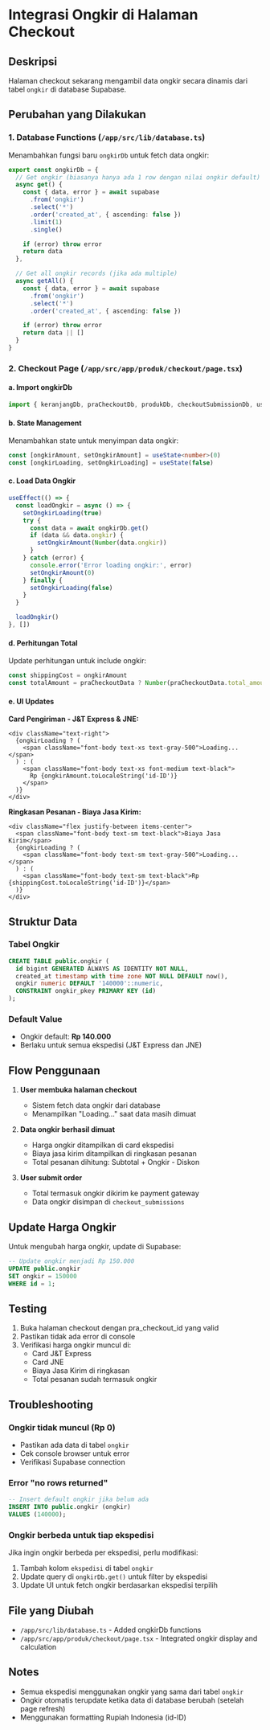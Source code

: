 # Integrasi Ongkir di Halaman Checkout

## Deskripsi
Halaman checkout sekarang mengambil data ongkir secara dinamis dari tabel `ongkir` di database Supabase.

## Perubahan yang Dilakukan

### 1. Database Functions (`/app/src/lib/database.ts`)
Menambahkan fungsi baru `ongkirDb` untuk fetch data ongkir:

```typescript
export const ongkirDb = {
  // Get ongkir (biasanya hanya ada 1 row dengan nilai ongkir default)
  async get() {
    const { data, error } = await supabase
      .from('ongkir')
      .select('*')
      .order('created_at', { ascending: false })
      .limit(1)
      .single()

    if (error) throw error
    return data
  },

  // Get all ongkir records (jika ada multiple)
  async getAll() {
    const { data, error } = await supabase
      .from('ongkir')
      .select('*')
      .order('created_at', { ascending: false })

    if (error) throw error
    return data || []
  }
}
```

### 2. Checkout Page (`/app/src/app/produk/checkout/page.tsx`)

#### a. Import ongkirDb
```typescript
import { keranjangDb, praCheckoutDb, produkDb, checkoutSubmissionDb, userDb, ongkirDb } from '@/lib/database'
```

#### b. State Management
Menambahkan state untuk menyimpan data ongkir:
```typescript
const [ongkirAmount, setOngkirAmount] = useState<number>(0)
const [ongkirLoading, setOngkirLoading] = useState(false)
```

#### c. Load Data Ongkir
```typescript
useEffect(() => {
  const loadOngkir = async () => {
    setOngkirLoading(true)
    try {
      const data = await ongkirDb.get()
      if (data && data.ongkir) {
        setOngkirAmount(Number(data.ongkir))
      }
    } catch (error) {
      console.error('Error loading ongkir:', error)
      setOngkirAmount(0)
    } finally {
      setOngkirLoading(false)
    }
  }

  loadOngkir()
}, [])
```

#### d. Perhitungan Total
Update perhitungan untuk include ongkir:
```typescript
const shippingCost = ongkirAmount
const totalAmount = praCheckoutData ? Number(praCheckoutData.total_amount) + shippingCost : subtotal + shippingCost
```

#### e. UI Updates

**Card Pengiriman - J&T Express & JNE:**
```tsx
<div className="text-right">
  {ongkirLoading ? (
    <span className="font-body text-xs text-gray-500">Loading...</span>
  ) : (
    <span className="font-body text-xs font-medium text-black">
      Rp {ongkirAmount.toLocaleString('id-ID')}
    </span>
  )}
</div>
```

**Ringkasan Pesanan - Biaya Jasa Kirim:**
```tsx
<div className="flex justify-between items-center">
  <span className="font-body text-sm text-black">Biaya Jasa Kirim</span>
  {ongkirLoading ? (
    <span className="font-body text-sm text-gray-500">Loading...</span>
  ) : (
    <span className="font-body text-sm text-black">Rp {shippingCost.toLocaleString('id-ID')}</span>
  )}
</div>
```

## Struktur Data

### Tabel Ongkir
```sql
CREATE TABLE public.ongkir (
  id bigint GENERATED ALWAYS AS IDENTITY NOT NULL,
  created_at timestamp with time zone NOT NULL DEFAULT now(),
  ongkir numeric DEFAULT '140000'::numeric,
  CONSTRAINT ongkir_pkey PRIMARY KEY (id)
);
```

### Default Value
- Ongkir default: **Rp 140.000**
- Berlaku untuk semua ekspedisi (J&T Express dan JNE)

## Flow Penggunaan

1. **User membuka halaman checkout**
   - Sistem fetch data ongkir dari database
   - Menampilkan "Loading..." saat data masih dimuat

2. **Data ongkir berhasil dimuat**
   - Harga ongkir ditampilkan di card ekspedisi
   - Biaya jasa kirim ditampilkan di ringkasan pesanan
   - Total pesanan dihitung: Subtotal + Ongkir - Diskon

3. **User submit order**
   - Total termasuk ongkir dikirim ke payment gateway
   - Data ongkir disimpan di `checkout_submissions`

## Update Harga Ongkir

Untuk mengubah harga ongkir, update di Supabase:

```sql
-- Update ongkir menjadi Rp 150.000
UPDATE public.ongkir 
SET ongkir = 150000 
WHERE id = 1;
```

## Testing

1. Buka halaman checkout dengan pra_checkout_id yang valid
2. Pastikan tidak ada error di console
3. Verifikasi harga ongkir muncul di:
   - Card J&T Express
   - Card JNE
   - Biaya Jasa Kirim di ringkasan
   - Total pesanan sudah termasuk ongkir

## Troubleshooting

### Ongkir tidak muncul (Rp 0)
- Pastikan ada data di tabel `ongkir`
- Cek console browser untuk error
- Verifikasi Supabase connection

### Error "no rows returned"
```sql
-- Insert default ongkir jika belum ada
INSERT INTO public.ongkir (ongkir) 
VALUES (140000);
```

### Ongkir berbeda untuk tiap ekspedisi
Jika ingin ongkir berbeda per ekspedisi, perlu modifikasi:
1. Tambah kolom `ekspedisi` di tabel `ongkir`
2. Update query di `ongkirDb.get()` untuk filter by ekspedisi
3. Update UI untuk fetch ongkir berdasarkan ekspedisi terpilih

## File yang Diubah

- `/app/src/lib/database.ts` - Added ongkirDb functions
- `/app/src/app/produk/checkout/page.tsx` - Integrated ongkir display and calculation

## Notes

- Semua ekspedisi menggunakan ongkir yang sama dari tabel `ongkir`
- Ongkir otomatis terupdate ketika data di database berubah (setelah page refresh)
- Menggunakan formatting Rupiah Indonesia (id-ID)
